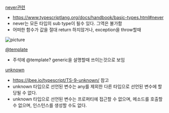 [never관련](https://github.com/reduxjs/redux/blob/a64394d46a74fd3ee502016a12950c44605bd6a0/src/createStore.ts#L45)

- https://www.typescriptlang.org/docs/handbook/basic-types.html#never
- never는 모든 타입의 sub type이 될수 있다. 그역은 불가함
- 어떠한 함수가 값을 절대 return 하지않거나, exception을 throw할때

![picture](https://jbee.io/static/f19e5096c6cc5c8682607b9886b66c88/c1b63/type_diagram.png)

[@template](https://github.com/reduxjs/redux/blob/a64394d46a74fd3ee502016a12950c44605bd6a0/src/types/store.ts#L124)

- 주석에 @template? generic을 설명할때 쓰이는것으로 보임

[unknown](https://github.com/reduxjs/redux/blob/a64394d46a74fd3ee502016a12950c44605bd6a0/src/createStore.ts#L278)

- https://jbee.io/typescript/TS-9-unknown/ 참고
- unknown 타입으로 선언된 변수는 any를 제외한 다른 타입으로 선언된 변수에 할당될 수 없다.
- unknown 타입으로 선언된 변수는 프로퍼티에 접근할 수 없으며, 메소드를 호출할 수 없으며, 인스턴스를 생성할 수도 없다.
